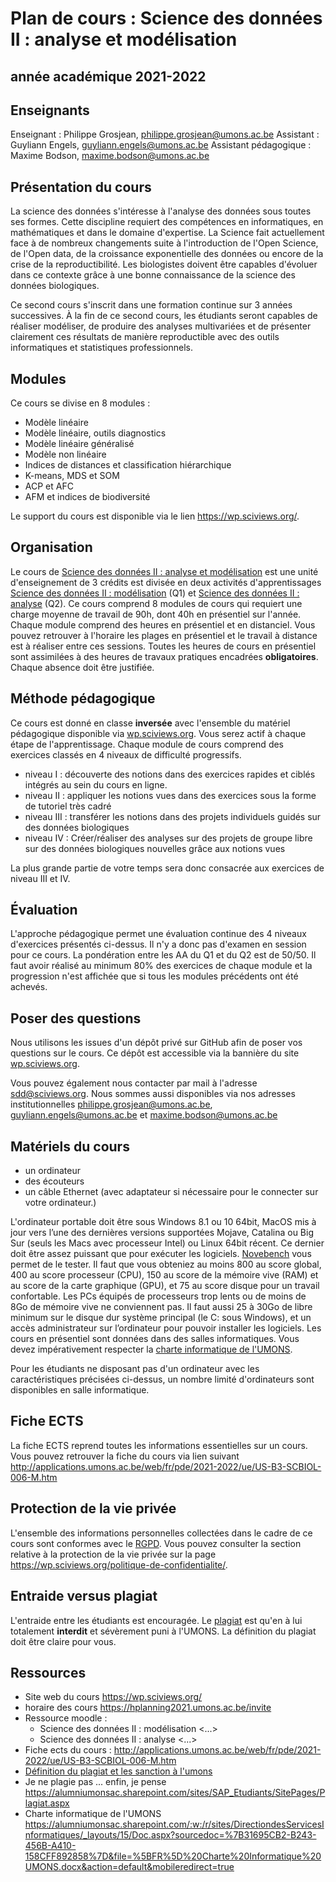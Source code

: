 # Plan de cours : Science des données II : analyse et modélisation
## année académique 2021-2022

## Enseignants

Enseignant : Philippe Grosjean, <philippe.grosjean@umons.ac.be>
Assistant : Guyliann Engels, <guyliann.engels@umons.ac.be>
Assistant pédagogique : Maxime Bodson, <maxime.bodson@umons.ac.be>

## Présentation du cours

La science des données s'intéresse à l'analyse des données sous toutes ses formes.  Cette discipline requiert des compétences en informatiques, en mathématiques et dans le domaine d'expertise. La Science fait actuellement face à de nombreux changements suite à l'introduction de l'Open Science, de l'Open data, de la croissance exponentielle des données ou encore de la crise de la reproductibilité. Les biologistes doivent être capables d'évoluer dans ce contexte grâce à une bonne connaissance de la science des données biologiques.

Ce second cours s'inscrit dans une formation continue sur 3 années successives. À la fin de ce second cours, les étudiants seront capables de réaliser modéliser, de produire des analyses multivariées et de présenter clairement ces résultats de manière reproductible avec des outils informatiques et statistiques professionnels. 

## Modules

Ce cours se divise en 8 modules :

- Modèle linéaire
- Modèle linéaire, outils diagnostics
- Modèle linéaire généralisé
- Modèle non linéaire
- Indices de distances et classification hiérarchique
- K-means, MDS et SOM
- ACP et AFC
- AFM et indices de biodiversité

Le support du cours est disponible via le lien <https://wp.sciviews.org/>.

## Organisation

Le cours de [Science des données II : analyse et modélisation](http://applications.umons.ac.be/web/fr/pde/2021-2022/ue/US-B3-SCBIOL-006-M.htm) est une unité d'enseignement de 3 crédits est divisée en deux activités d'apprentissages [Science des données II : modélisation](http://applications.umons.ac.be/web/fr/pde/2021-2022/aa/S-BIOG-015.htm) (Q1) et [Science des données II : analyse](http://applications.umons.ac.be/web/fr/pde/2021-2022/aa/S-BIOG-061.htm) (Q2). Ce cours comprend 8 modules de cours qui requiert une charge moyenne de travail de 90h, dont 40h en présentiel sur l'année. Chaque module comprend des heures en présentiel et en distanciel. Vous pouvez retrouver à l'horaire les plages en présentiel et le travail à distance est à réaliser entre ces sessions. Toutes les heures de cours en présentiel sont assimilées à des heures de travaux pratiques encadrées **obligatoires**. Chaque absence doit être justifiée. 

## Méthode pédagogique

Ce cours est donné en classe **inversée** avec l'ensemble du matériel pédagogique disponible via [wp.sciviews.org](https://wp.sciviews.org/). Vous serez actif à chaque étape de l'apprentissage. Chaque module de cours comprend des exercices classés en 4 niveaux de difficulté progressifs.

- niveau I : découverte des notions dans des exercices rapides et ciblés intégrés au sein du cours en ligne.
- niveau II : appliquer les notions vues dans des exercices sous la forme de tutoriel très cadré
- niveau III :  transférer les notions dans des projets individuels guidés sur des données biologiques
- niveau IV : Créer/réaliser des analyses sur des projets de groupe libre sur des données biologiques nouvelles grâce aux notions vues

La plus grande partie de votre temps sera donc consacrée aux exercices de niveau III et IV.

## Évaluation

L'approche pédagogique permet une évaluation continue des 4 niveaux d'exercices présentés ci-dessus. Il n'y a donc pas d'examen en session pour ce cours. La pondération entre les AA du Q1 et du Q2 est de 50/50. Il faut avoir réalisé au minimum 80% des exercices de chaque module et la progression n'est affichée que si tous les modules précédents ont été achevés. 

## Poser des questions

Nous utilisons les issues d'un dépôt privé sur GitHub afin de poser vos questions sur le cours. Ce dépôt est accessible via la bannière du site [wp.sciviews.org](https://wp.sciviews.org/).

Vous pouvez également nous contacter par mail à l'adresse <sdd@sciviews.org>. Nous sommes aussi disponibles via nos adresses institutionnelles <philippe.grosjean@umons.ac.be>, <guyliann.engels@umons.ac.be> et <maxime.bodson@umons.ac.be>

## Matériels du cours

- un ordinateur 
- des écouteurs 
- un câble Ethernet (avec adaptateur si nécessaire pour le connecter sur votre ordinateur.)

L'ordinateur portable doit être sous Windows 8.1 ou 10 64bit, MacOS mis à jour vers l’une des dernières versions supportées Mojave, Catalina ou Big Sur (seuls les Macs avec processeur Intel) ou Linux 64bit récent. Ce dernier doit être assez puissant que pour exécuter les logiciels. [Novebench](https://novabench.com/) vous permet de le tester. Il faut que vous obteniez au moins 800 au score global, 400 au score processeur (CPU), 150 au score de la mémoire vive (RAM) et au score de la carte graphique (GPU), et 75 au score disque pour un travail confortable. Les PCs équipés de processeurs trop lents ou de moins de 8Go de mémoire vive ne conviennent pas. Il faut aussi 25 à 30Go de libre minimum sur le disque dur système principal (le C: sous Windows), et un accès administrateur sur l’ordinateur pour pouvoir installer les logiciels. Les cours en présentiel sont données dans des salles informatiques. Vous devez impérativement respecter la [charte informatique de l'UMONS](https://alumniumonsac.sharepoint.com/:w:/r/sites/DirectiondesServicesInformatiques/_layouts/15/Doc.aspx?sourcedoc=%7B31695CB2-B243-456B-A410-158CFF892858%7D&file=%5BFR%5D%20Charte%20Informatique%20UMONS.docx&action=default&mobileredirect=true).

Pour les étudiants ne disposant pas d'un ordinateur avec les caractéristiques précisées ci-dessus, un nombre limité d'ordinateurs sont disponibles en salle informatique.

## Fiche ECTS

La fiche ECTS reprend toutes les informations essentielles sur un cours. Vous pouvez retrouver la fiche du cours via lien suivant <http://applications.umons.ac.be/web/fr/pde/2021-2022/ue/US-B3-SCBIOL-006-M.htm>

## Protection de la vie privée

L'ensemble des informations personnelles collectées dans le cadre de ce cours sont conformes avec le [RGPD](https://eur-lex.europa.eu/legal-content/FR/TXT/HTML/?uri=CELEX:32016R0679). Vous pouvez consulter la section relative à la protection de la vie privée sur la page <https://wp.sciviews.org/politique-de-confidentialite/>.

## Entraide versus plagiat 

L'entraide entre les étudiants est encouragée. Le [plagiat](https://alumniumonsac.sharepoint.com/sites/SAP_Etudiants/SitePages/Plagiat(1).aspx) est qu'en à lui totalement **interdit** et sévèrement puni à l'UMONS. La définition du plagiat doit être claire pour vous.

## Ressources

- Site web du cours  <https://wp.sciviews.org/> 
- horaire des cours <https://hplanning2021.umons.ac.be/invite>
- Ressource moodle :
  - Science des données II : modélisation  <...>
  - Science des données II : analyse <...>
- Fiche ects du cours : <http://applications.umons.ac.be/web/fr/pde/2021-2022/ue/US-B3-SCBIOL-006-M.htm>
- [Définition du plagiat et les sanction à l'umons](https://alumniumonsac.sharepoint.com/sites/SAP_Etudiants/SitePages/Plagiat(1).aspx)
- Je ne plagie pas ... enfin, je pense <https://alumniumonsac.sharepoint.com/sites/SAP_Etudiants/SitePages/Plagiat.aspx> 
- Charte informatique de l'UMONS <https://alumniumonsac.sharepoint.com/:w:/r/sites/DirectiondesServicesInformatiques/_layouts/15/Doc.aspx?sourcedoc=%7B31695CB2-B243-456B-A410-158CFF892858%7D&file=%5BFR%5D%20Charte%20Informatique%20UMONS.docx&action=default&mobileredirect=true>
